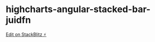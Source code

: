 # highcharts-angular-stacked-bar-juidfn

[Edit on StackBlitz ⚡️](https://stackblitz.com/edit/highcharts-angular-stacked-bar-juidfn)